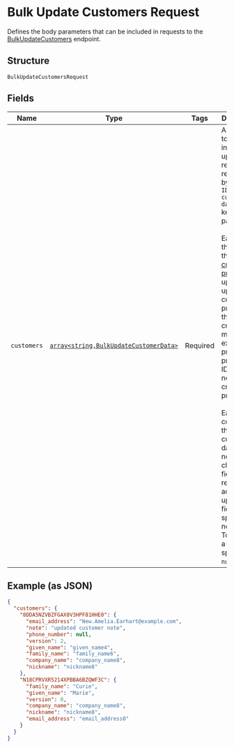 
# Bulk Update Customers Request

Defines the body parameters that can be included in requests to the
[BulkUpdateCustomers](../../doc/apis/customers.md#bulk-update-customers) endpoint.

## Structure

`BulkUpdateCustomersRequest`

## Fields

| Name | Type | Tags | Description | Getter | Setter |
|  --- | --- | --- | --- | --- | --- |
| `customers` | [`array<string,BulkUpdateCustomerData>`](../../doc/models/bulk-update-customer-data.md) | Required | A map of 1 to 100 individual update requests, represented by `customer ID: { customer data }`<br>key-value pairs.<br><br>Each key is the ID of the [customer profile](entity:Customer) to update. To update a customer profile<br>that was created by merging existing profiles, provide the ID of the newly created profile.<br><br>Each value contains the updated customer data. Only new or changed fields are required. To add or<br>update a field, specify the new value. To remove a field, specify `null`. | getCustomers(): array | setCustomers(array customers): void |

## Example (as JSON)

```json
{
  "customers": {
    "8DDA5NZVBZFGAX0V3HPF81HHE0": {
      "email_address": "New.Amelia.Earhart@example.com",
      "note": "updated customer note",
      "phone_number": null,
      "version": 2,
      "given_name": "given_name4",
      "family_name": "family_name6",
      "company_name": "company_name8",
      "nickname": "nickname8"
    },
    "N18CPRVXR5214XPBBA6BZQWF3C": {
      "family_name": "Curie",
      "given_name": "Marie",
      "version": 0,
      "company_name": "company_name8",
      "nickname": "nickname8",
      "email_address": "email_address0"
    }
  }
}
```

